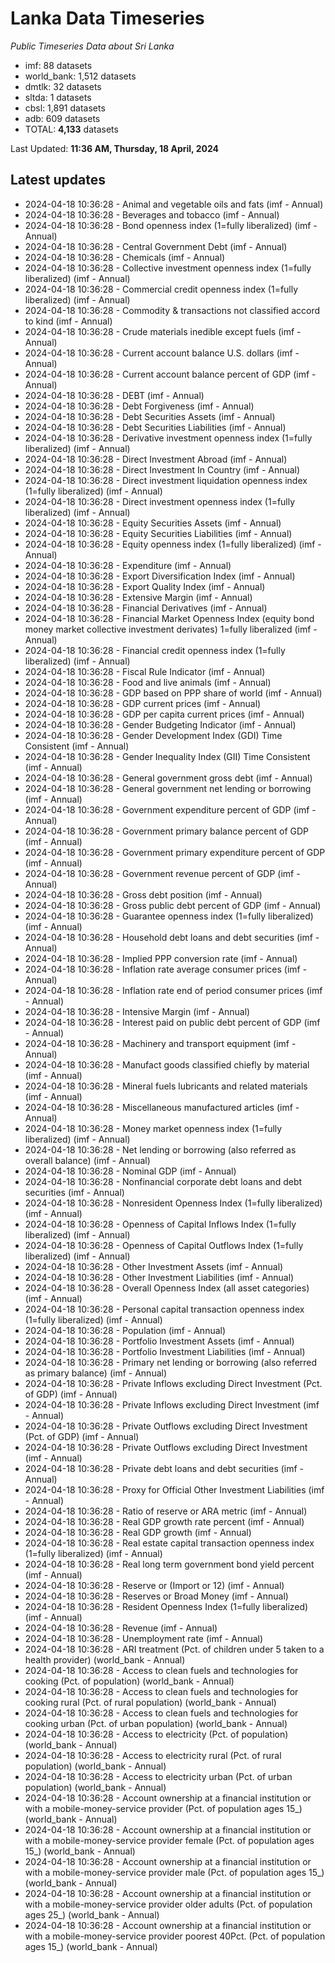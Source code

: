 # Lanka Data Timeseries
*Public Timeseries Data about Sri Lanka*

* imf: 88 datasets
* world_bank: 1,512 datasets
* dmtlk: 32 datasets
* sltda: 1 datasets
* cbsl: 1,891 datasets
* adb: 609 datasets
* TOTAL: **4,133** datasets

Last Updated: **11:36 AM, Thursday, 18 April, 2024**

## Latest updates

* 2024-04-18 10:36:28 - Animal and vegetable oils and fats (imf - Annual)
* 2024-04-18 10:36:28 - Beverages and tobacco (imf - Annual)
* 2024-04-18 10:36:28 - Bond openness index (1=fully liberalized) (imf - Annual)
* 2024-04-18 10:36:28 - Central Government Debt (imf - Annual)
* 2024-04-18 10:36:28 - Chemicals (imf - Annual)
* 2024-04-18 10:36:28 - Collective investment openness index (1=fully liberalized) (imf - Annual)
* 2024-04-18 10:36:28 - Commercial credit openness index (1=fully liberalized) (imf - Annual)
* 2024-04-18 10:36:28 - Commodity & transactions not classified accord to kind (imf - Annual)
* 2024-04-18 10:36:28 - Crude materials inedible except fuels (imf - Annual)
* 2024-04-18 10:36:28 - Current account balance U.S. dollars (imf - Annual)
* 2024-04-18 10:36:28 - Current account balance percent of GDP (imf - Annual)
* 2024-04-18 10:36:28 - DEBT (imf - Annual)
* 2024-04-18 10:36:28 - Debt Forgiveness (imf - Annual)
* 2024-04-18 10:36:28 - Debt Securities Assets (imf - Annual)
* 2024-04-18 10:36:28 - Debt Securities Liabilities (imf - Annual)
* 2024-04-18 10:36:28 - Derivative investment openness index (1=fully liberalized) (imf - Annual)
* 2024-04-18 10:36:28 - Direct Investment Abroad (imf - Annual)
* 2024-04-18 10:36:28 - Direct Investment In Country (imf - Annual)
* 2024-04-18 10:36:28 - Direct investment liquidation openness index (1=fully liberalized) (imf - Annual)
* 2024-04-18 10:36:28 - Direct investment openness index (1=fully liberalized) (imf - Annual)
* 2024-04-18 10:36:28 - Equity Securities Assets (imf - Annual)
* 2024-04-18 10:36:28 - Equity Securities Liabilities (imf - Annual)
* 2024-04-18 10:36:28 - Equity openness index (1=fully liberalized) (imf - Annual)
* 2024-04-18 10:36:28 - Expenditure (imf - Annual)
* 2024-04-18 10:36:28 - Export Diversification Index (imf - Annual)
* 2024-04-18 10:36:28 - Export Quality Index (imf - Annual)
* 2024-04-18 10:36:28 - Extensive Margin (imf - Annual)
* 2024-04-18 10:36:28 - Financial Derivatives (imf - Annual)
* 2024-04-18 10:36:28 - Financial Market Openness Index (equity bond money market collective investment derivates) 1=fully liberalized (imf - Annual)
* 2024-04-18 10:36:28 - Financial credit openness index (1=fully liberalized) (imf - Annual)
* 2024-04-18 10:36:28 - Fiscal Rule Indicator (imf - Annual)
* 2024-04-18 10:36:28 - Food and live animals (imf - Annual)
* 2024-04-18 10:36:28 - GDP based on PPP share of world (imf - Annual)
* 2024-04-18 10:36:28 - GDP current prices (imf - Annual)
* 2024-04-18 10:36:28 - GDP per capita current prices (imf - Annual)
* 2024-04-18 10:36:28 - Gender Budgeting Indicator (imf - Annual)
* 2024-04-18 10:36:28 - Gender Development Index (GDI) Time Consistent (imf - Annual)
* 2024-04-18 10:36:28 - Gender Inequality Index (GII) Time Consistent (imf - Annual)
* 2024-04-18 10:36:28 - General government gross debt (imf - Annual)
* 2024-04-18 10:36:28 - General government net lending or borrowing (imf - Annual)
* 2024-04-18 10:36:28 - Government expenditure percent of GDP (imf - Annual)
* 2024-04-18 10:36:28 - Government primary balance percent of GDP (imf - Annual)
* 2024-04-18 10:36:28 - Government primary expenditure percent of GDP (imf - Annual)
* 2024-04-18 10:36:28 - Government revenue percent of GDP (imf - Annual)
* 2024-04-18 10:36:28 - Gross debt position (imf - Annual)
* 2024-04-18 10:36:28 - Gross public debt percent of GDP (imf - Annual)
* 2024-04-18 10:36:28 - Guarantee openness index (1=fully liberalized) (imf - Annual)
* 2024-04-18 10:36:28 - Household debt loans and debt securities (imf - Annual)
* 2024-04-18 10:36:28 - Implied PPP conversion rate (imf - Annual)
* 2024-04-18 10:36:28 - Inflation rate average consumer prices (imf - Annual)
* 2024-04-18 10:36:28 - Inflation rate end of period consumer prices (imf - Annual)
* 2024-04-18 10:36:28 - Intensive Margin (imf - Annual)
* 2024-04-18 10:36:28 - Interest paid on public debt percent of GDP (imf - Annual)
* 2024-04-18 10:36:28 - Machinery and transport equipment (imf - Annual)
* 2024-04-18 10:36:28 - Manufact goods classified chiefly by material (imf - Annual)
* 2024-04-18 10:36:28 - Mineral fuels lubricants and related materials (imf - Annual)
* 2024-04-18 10:36:28 - Miscellaneous manufactured articles (imf - Annual)
* 2024-04-18 10:36:28 - Money market openness index (1=fully liberalized) (imf - Annual)
* 2024-04-18 10:36:28 - Net lending or borrowing (also referred as overall balance) (imf - Annual)
* 2024-04-18 10:36:28 - Nominal GDP (imf - Annual)
* 2024-04-18 10:36:28 - Nonfinancial corporate debt loans and debt securities (imf - Annual)
* 2024-04-18 10:36:28 - Nonresident Openness Index (1=fully liberalized) (imf - Annual)
* 2024-04-18 10:36:28 - Openness of Capital Inflows Index (1=fully liberalized) (imf - Annual)
* 2024-04-18 10:36:28 - Openness of Capital Outflows Index (1=fully liberalized) (imf - Annual)
* 2024-04-18 10:36:28 - Other Investment Assets (imf - Annual)
* 2024-04-18 10:36:28 - Other Investment Liabilities (imf - Annual)
* 2024-04-18 10:36:28 - Overall Openness Index (all asset categories) (imf - Annual)
* 2024-04-18 10:36:28 - Personal capital transaction openness index (1=fully liberalized) (imf - Annual)
* 2024-04-18 10:36:28 - Population (imf - Annual)
* 2024-04-18 10:36:28 - Portfolio Investment Assets (imf - Annual)
* 2024-04-18 10:36:28 - Portfolio Investment Liabilities (imf - Annual)
* 2024-04-18 10:36:28 - Primary net lending or borrowing (also referred as primary balance) (imf - Annual)
* 2024-04-18 10:36:28 - Private Inflows excluding Direct Investment (Pct. of GDP) (imf - Annual)
* 2024-04-18 10:36:28 - Private Inflows excluding Direct Investment (imf - Annual)
* 2024-04-18 10:36:28 - Private Outflows excluding Direct Investment (Pct. of GDP) (imf - Annual)
* 2024-04-18 10:36:28 - Private Outflows excluding Direct Investment (imf - Annual)
* 2024-04-18 10:36:28 - Private debt loans and debt securities (imf - Annual)
* 2024-04-18 10:36:28 - Proxy for Official Other Investment Liabilities (imf - Annual)
* 2024-04-18 10:36:28 - Ratio of reserve or ARA metric (imf - Annual)
* 2024-04-18 10:36:28 - Real GDP growth rate percent (imf - Annual)
* 2024-04-18 10:36:28 - Real GDP growth (imf - Annual)
* 2024-04-18 10:36:28 - Real estate capital transaction openness index (1=fully liberalized) (imf - Annual)
* 2024-04-18 10:36:28 - Real long term government bond yield percent (imf - Annual)
* 2024-04-18 10:36:28 - Reserve or (Import or 12) (imf - Annual)
* 2024-04-18 10:36:28 - Reserves or Broad Money (imf - Annual)
* 2024-04-18 10:36:28 - Resident Openness Index (1=fully liberalized) (imf - Annual)
* 2024-04-18 10:36:28 - Revenue (imf - Annual)
* 2024-04-18 10:36:28 - Unemployment rate (imf - Annual)
* 2024-04-18 10:36:28 - ARI treatment (Pct. of children under 5 taken to a health provider) (world_bank - Annual)
* 2024-04-18 10:36:28 - Access to clean fuels and technologies for cooking (Pct. of population) (world_bank - Annual)
* 2024-04-18 10:36:28 - Access to clean fuels and technologies for cooking rural (Pct. of rural population) (world_bank - Annual)
* 2024-04-18 10:36:28 - Access to clean fuels and technologies for cooking urban (Pct. of urban population) (world_bank - Annual)
* 2024-04-18 10:36:28 - Access to electricity (Pct. of population) (world_bank - Annual)
* 2024-04-18 10:36:28 - Access to electricity rural (Pct. of rural population) (world_bank - Annual)
* 2024-04-18 10:36:28 - Access to electricity urban (Pct. of urban population) (world_bank - Annual)
* 2024-04-18 10:36:28 - Account ownership at a financial institution or with a mobile-money-service provider (Pct. of population ages 15_) (world_bank - Annual)
* 2024-04-18 10:36:28 - Account ownership at a financial institution or with a mobile-money-service provider female (Pct. of population ages 15_) (world_bank - Annual)
* 2024-04-18 10:36:28 - Account ownership at a financial institution or with a mobile-money-service provider male (Pct. of population ages 15_) (world_bank - Annual)
* 2024-04-18 10:36:28 - Account ownership at a financial institution or with a mobile-money-service provider older adults (Pct. of population ages 25_) (world_bank - Annual)
* 2024-04-18 10:36:28 - Account ownership at a financial institution or with a mobile-money-service provider poorest 40Pct. (Pct. of population ages 15_) (world_bank - Annual)